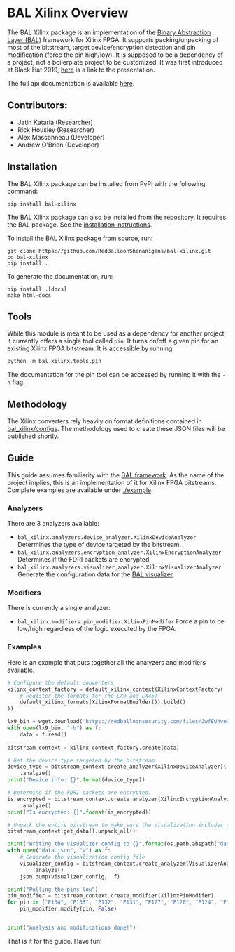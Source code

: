 # BAL Xilinx Overview

The BAL Xilinx package is an implementation of the 
[Binary Abstraction Layer (BAL)](https://github.com/ballon-rouge/bal) framework for Xilinx FPGA.
It supports packing/unpacking of most of the bitstream, target device/encryption detection and 
pin modification (force the pin high/low).
It is supposed to be a dependency of a project, not a boilerplate project to be customized.
It was first introduced at Black Hat 2019, [here](https://www.usenix.org/conference/woot19/presentation/kataria) 
is a link to the presentation.

The full api documentation is available [here](https://RedBalloonShenanigans.github.io/bal-xilinx/).

## Contributors:


 - Jatin Kataria (Researcher)
 - Rick Housley (Researcher)
 - Alex Massonneau (Developer)
 - Andrew O'Brien (Developer)

## Installation

The BAL Xilinx package can be installed from PyPi with the following command:
```
pip install bal-xilinx
```

The BAL Xilinx package can also be installed from the repository. It requires the BAL package. See the [installation instructions](https://github.com/ballon-rouge/bal).

To install the BAL Xilinx package from source, run:

```
git clone https://github.com/RedBalloonShenanigans/bal-xilinx.git
cd bal-xilinx
pip install .
```

To generate the documentation, run:
```
pip install .[docs]
make html-docs
```

## Tools

While this module is meant to be used as a dependency for another project, it currently offers a 
single tool called `pin`. It turns on/off a given pin for an existing Xilinx FPGA bitstream. It is
accessible by running:

```python
python -m bal_xilinx.tools.pin 
``` 

The documentation for the pin tool can be accessed by running it with the `-h` flag.

## Methodology

The Xilinx converters rely heavily on format definitions contained in [bal_xilinx/configs](bal_xilinx/configs). The methodology used to create these JSON files will be published shortly.

## Guide

This guide assumes familiarity with the [BAL framework](https://github.com/ballon-rouge/bal).
As the name of the project implies, this is an implementation of it for Xilinx FPGA bitstreams.
Complete examples are available under [./example](./example).

### Analyzers

There are 3 analyzers available:

 - `bal_xilinx.analyzers.device_analyzer.XilinxDeviceAnalyzer` Determines the type of device 
 targeted by the bitstream.
 - `bal_xilinx.analyzers.encryption_analyzer.XilinxEncryptionAnalyzer` Determines if the FDRI 
 packets are encrypted.
 - `bal_xilinx.analyzers.visualizer_analyzer.XilinxVisualizerAnalyzer` Generate the configuration
  data for the [BAL visualizer](https://github.com/ballon-rouge/bal-visualizer/).
  
### Modifiers

There is currently a single analyzer:

- `bal_xilinx.modifiers.pin_modifier.XilinxPinModifer` Force a pin to be low/high regardless of 
the logic executed by the FPGA.

### Examples

Here is an example that puts together all the analyzers and modifiers available.

```python
# Configure the default converters
xilinx_context_factory = default_xilinx_context(XilinxContextFactory(
    # Register the formats for the LX9 and LX45T
    default_xilinx_formats(XilinxFormatBuilder()).build()
))

lx9_bin = wget.download('https://redballoonsecurity.com/files/JwfEU4veQSNFao8h/lx9.bin')
with open(lx9_bin, "rb") as f:
    data = f.read()
    
bitstream_context = xilinx_context_factory.create(data)

# Get the device type targeted by the bitstream
device_type = bitstream_context.create_analyzer(XilinxDeviceAnalyzer)\
    .analyze()
print("Device info: {}".format(device_type))

# Determine if the FDRI packets are encrypted.
is_encrypted = bitstream_context.create_analyzer(XilinxEncryptionAnalyzer)\
    .analyze()
print("Is encrypted: {}".format(is_encrypted))

# Unpack the entire bitstream to make sure the visualization includes everything
bitstream_context.get_data().unpack_all()

print("Writing the visualizer config to {}".format(os.path.abspath("data.json")))
with open("data.json", "w") as f:
    # Generate the visualization config file
    visualizer_config = bitstream_context.create_analyzer(VisualizerAnalyzer) \
        .analyze()
    json.dump(visualizer_config,  f)

print("Pulling the pins low")
pin_modifier = bitstream_context.create_modifier(XilinxPinModifer)
for pin in ["P134", "P133", "P132", "P131", "P127", "P126", "P124", "P123"]:
    pin_modifier.modify(pin, False)


print("Analysis and modifications done!")

```

That is it for the guide. Have fun!


